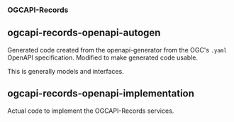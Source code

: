 ### OGCAPI-Records

ogcapi-records-openapi-autogen
------------------------------

Generated code created from the openapi-generator from the OGC's `.yaml` OpenAPI specification. Modified to make
generated code usable.

This is generally models and interfaces.

ogcapi-records-openapi-implementation
-------------------------------------

Actual code to implement the OGCAPI-Records services.
